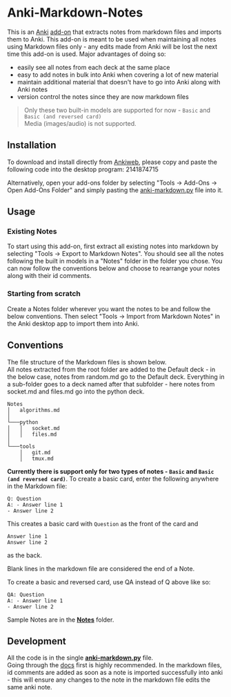 # Anki-Markdown-Notes

This is an [Anki](https://apps.ankiweb.net/) [add-on](https://ankiweb.net/shared/addons/) that extracts notes from markdown files and imports them to Anki. This add-on is meant to be used when maintaining all notes using Markdown files only - any edits made from Anki will be lost the next time this add-on is used. Major advantages of doing so:
- easily see all notes from each deck at the same place
- easy to add notes in bulk into Anki when covering a lot of new material
- maintain additional material that doesn't have to go into Anki along with Anki notes
- version control the notes since they are now markdown files

>Only these two built-in models are supported for now - `Basic` and `Basic (and reversed card)`          
>Media (images/audio) is not supported.


## Installation

To download and install directly from [Ankiweb](https://ankiweb.net/shared/info/2141874715), please copy and paste the following code into the desktop program: 2141874715

Alternatively, open your add-ons folder by selecting "Tools -> Add-Ons -> Open Add-Ons Folder" and simply pasting the [anki-markdown.py](https://github.com/Pradhyo/anki-markdown-notes/blob/master/anki-markdown.py) file into it.

## Usage

### Existing Notes
To start using this add-on, first extract all existing notes into markdown by selecting "Tools -> Export to Markdown Notes". You should see all the notes following the built in models in a "Notes" folder in the folder you chose. You can now follow the conventions below and choose to rearrange your notes along with their id comments.

### Starting from scratch
Create a Notes folder wherever you want the notes to be and follow the below conventions. Then select "Tools -> Import from Markdown Notes" in the Anki desktop app to import them into Anki.

## Conventions
The file structure of the Markdown files is shown below.              
All notes extracted from the root folder are added to the Default deck - in the below case, notes from random.md go to the Default deck. Everything in a sub-folder goes to a deck named after that subfolder - here notes from socket.md and files.md go into the python deck.

```
Notes
│   algorithms.md  
│
└───python
│   │   socket.md
│   │   files.md
│   
└───tools
    │   git.md
    │   tmux.md
```

**Currently there is support only for two types of notes - `Basic` and `Basic (and reversed card)`**. To create a basic card, enter the following anywhere in the Markdown file:

```
Q: Question
A: - Answer line 1
- Answer line 2
```

This creates a basic card with `Question` as the front of the card and 
```
Answer line 1
Answer line 2
```
as the back.

Blank lines in the markdown file are considered the end of a Note.

To create a basic and reversed card, use QA instead of Q above like so:
```
QA: Question
A: - Answer line 1
- Answer line 2
```

Sample Notes are in the **[Notes](https://github.com/Pradhyo/anki-markdown-notes/tree/master/Notes)** folder.

## Development
All the code is in the single **[anki-markdown.py](https://github.com/Pradhyo/anki-markdown-notes/blob/master/anki-markdown.py)** file.       
Going through the [docs](https://apps.ankiweb.net/docs/addons.html) first is highly recommended. In the markdown files, id comments are added as soon as a note is imported successfully into anki - this will ensure any changes to the note in the markdown file edits the same anki note.